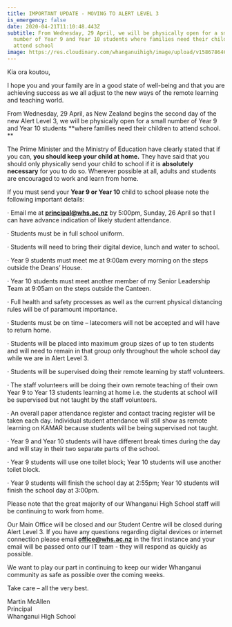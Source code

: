 ```yaml
---
title: IMPORTANT UPDATE - MOVING TO ALERT LEVEL 3
is_emergency: false
date: 2020-04-21T11:10:48.443Z
subtitle: From Wednesday, 29 April, we will be physically open for a small
  number of Year 9 and Year 10 students where families need their children to
  attend school
image: https://res.cloudinary.com/whanganuihigh/image/upload/v1586786467/Events/GREEN_WHS_HEADER_WITH_WWW._on_it.jpg
---
```

Kia ora koutou,

 

I hope you and your family are in a good state of well-being and that you are achieving success as we all adjust to the new ways of the remote learning and teaching world.

 

From Wednesday, 29 April, as New Zealand begins the second day of the new Alert Level 3, we will be physically open for a small number of Year 9 and Year 10 students **where families need their children to attend school.**

 

The Prime Minister and the Ministry of Education have clearly stated that if you can, **you should keep your child at home.**  They have said that you should only physically send your child to school if it is **absolutely necessary** for you to do so.  Wherever possible at all, adults and students are encouraged to work and learn from home.

 

If you must send your **Year 9 or Year 10** child to school please note the following important details:

 

·        Email me at **principal@whs.ac.nz** by 5:00pm, Sunday, 26 April so that I can have advance indication of likely student attendance.

·        Students must be in full school uniform.

·        Students will need to bring their digital device, lunch and water to school.

·        Year 9 students must meet me at 9:00am every morning on the steps outside the Deans’ House.

·        Year 10 students must meet another member of my Senior Leadership Team at 9:05am on the steps outside the Canteen.

·        Full health and safety processes as well as the current physical distancing rules will be of paramount importance.

·        Students must be on time – latecomers will not be accepted and will have to return home.

·        Students will be placed into maximum group sizes of up to ten students and will need to remain in that group only throughout the whole school day while we are in Alert Level 3.

·        Students will be supervised doing their remote learning by staff volunteers.

·        The staff volunteers will be doing their own remote teaching of their own Year 9 to Year 13 students learning at home i.e.  the students at school will be supervised but not taught by the staff volunteers.

·        An overall paper attendance register and contact tracing register will be taken each day.  Individual student attendance will still show as remote learning on KAMAR because students will be being supervised not taught.

·        Year 9 and Year 10 students will have different break times during the day and will stay in their two separate parts of the school.

·        Year 9 students will use one toilet block; Year 10 students will use another toilet block.

·        Year 9 students will finish the school day at 2:55pm; Year 10 students will finish the school day at 3:00pm.

 

Please note that the great majority of our Whanganui High School staff will be continuing to work from home. 

 

Our Main Office will be closed and our Student Centre will be closed during Alert Level 3.  If you have any questions regarding digital devices or internet connection please email **office@whs.ac.nz** in the first instance and your email will be passed onto our IT team - they will respond as quickly as possible.

 

We want to play our part in continuing to keep our wider Whanganui community as safe as possible over the coming weeks.

 

Take care – all the very best.

 

Martin McAllen  
Principal  
Whanganui High School